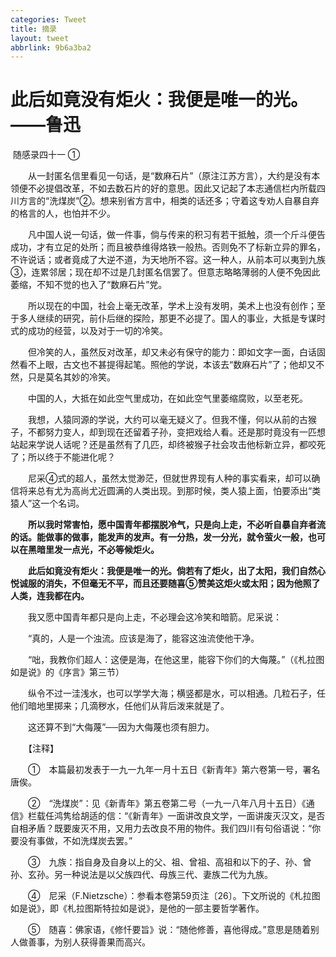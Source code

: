 ```yaml
---
categories: Tweet
title: 摘录
layout: tweet
abbrlink: 9b6a3ba2
---
```


# 此后如竟没有炬火：我便是唯一的光。——鲁迅

<!-- more -->

​		随感录四十一 ①

　　从一封匿名信里看见一句话，是“数麻石片”（原注江苏方言），大约是没有本领便不必提倡改革，不如去数石片的好的意思。因此又记起了本志通信栏内所载四川方言的“洗煤炭”②。想来别省方言中，相类的话还多；守着这专劝人自暴自弃的格言的人，也怕并不少。

　　凡中国人说一句话，做一件事，倘与传来的积习有若干抵触，须一个斤斗便告成功，才有立足的处所；而且被恭维得烙铁一般热。否则免不了标新立异的罪名，不许说话；或者竟成了大逆不道，为天地所不容。这一种人，从前本可以夷到九族③，连累邻居；现在却不过是几封匿名信罢了。但意志略略薄弱的人便不免因此萎缩，不知不觉的也入了“数麻石片”党。

　　所以现在的中国，社会上毫无改革，学术上没有发明，美术上也没有创作；至于多人继续的研究，前仆后继的探险，那更不必提了。国人的事业，大抵是专谋时式的成功的经营，以及对于一切的冷笑。

　　但冷笑的人，虽然反对改革，却又未必有保守的能力：即如文字一面，白话固然看不上眼，古文也不甚提得起笔。照他的学说，本该去“数麻石片”了；他却又不然，只是莫名其妙的冷笑。

　　中国的人，大抵在如此空气里成功，在如此空气里萎缩腐败，以至老死。

　　我想，人猿同源的学说，大约可以毫无疑义了。但我不懂，何以从前的古猴子，不都努力变人，却到现在还留着子孙，变把戏给人看。还是那时竟没有一匹想站起来学说人话呢？还是虽然有了几匹，却终被猴子社会攻击他标新立异，都咬死了；所以终于不能进化呢？

　　尼采④式的超人，虽然太觉渺茫，但就世界现有人种的事实看来，却可以确信将来总有尤为高尚尤近圆满的人类出现。到那时候，类人猿上面，怕要添出“类猿人”这一个名词。

　　**所以我时常害怕，愿中国青年都摆脱冷气，只是向上走，不必听自暴自弃者流的话。能做事的做事，能发声的发声。有一分热，发一分光，就令萤火一般，也可以在黑暗里发一点光，不必等候炬火。**

　　**此后如竟没有炬火：我便是唯一的光。倘若有了炬火，出了太阳，我们自然心悦诚服的消失，不但毫无不平，而且还要随喜⑤赞美这炬火或太阳；因为他照了人类，连我都在内。**

　　我又愿中国青年都只是向上走，不必理会这冷笑和暗箭。尼采说：

　　“真的，人是一个浊流。应该是海了，能容这浊流使他干净。

　　“咄，我教你们超人：这便是海，在他这里，能容下你们的大侮蔑。”（《札拉图如是说》的《序言》第三节）

　　纵令不过一洼浅水，也可以学学大海；横竖都是水，可以相通。几粒石子，任他们暗地里掷来；几滴秽水，任他们从背后泼来就是了。

　　这还算不到“大侮蔑”──因为大侮蔑也须有胆力。


　　【注释】

　　①　本篇最初发表于一九一九年一月十五日《新青年》第六卷第一号，署名唐俟。

　　②　“洗煤炭”：见《新青年》第五卷第二号（一九一八年八月十五日）《通信》栏载任鸿隽给胡适的信：“《新青年》一面讲改良文学，一面讲废灭汉文，是否自相矛盾？既要废灭不用，又用力去改良不用的物件。我们四川有句俗语说：“你要没有事做，不如洗煤炭去罢。”

　　③　九族：指自身及自身以上的父、祖、曾祖、高祖和以下的子、孙、曾孙、玄孙。另一种说法是以父族四代、母族三代、妻族二代为九族。

　　④　尼采（F.Nietzsche）：参看本卷第59页注〔26〕。下文所说的《札拉图如是说》，即《札拉图斯特拉如是说》，是他的一部主要哲学著作。

　　⑤　随喜：佛家语，《修忏要旨》说：“随他修善，喜他得成。”意思是随着别人做善事，为别人获得善果而高兴。